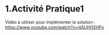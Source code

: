 # 1.Activité Pratique1 


Vidéo à utiliser pour implémenter la solution :
https://www.youtube.com/watch?v=ig5UHI12HPs
